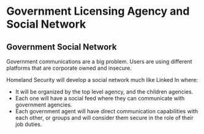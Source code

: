 # Government Licensing Agency and Social Network

## Government Social Network

Government communications are a big problem. Users are using different platforms that are corporate owned and insecure.

Homeland Security will develop a social network much like Linked In where:

- It will be organized by the top level agency, and the children agencies.
- Each one will have a social feed where they can communicate with government agencies.
- Each government agent will have direct communication capabilities with each other, or groups and will consider them secure in the role of their job duties.
